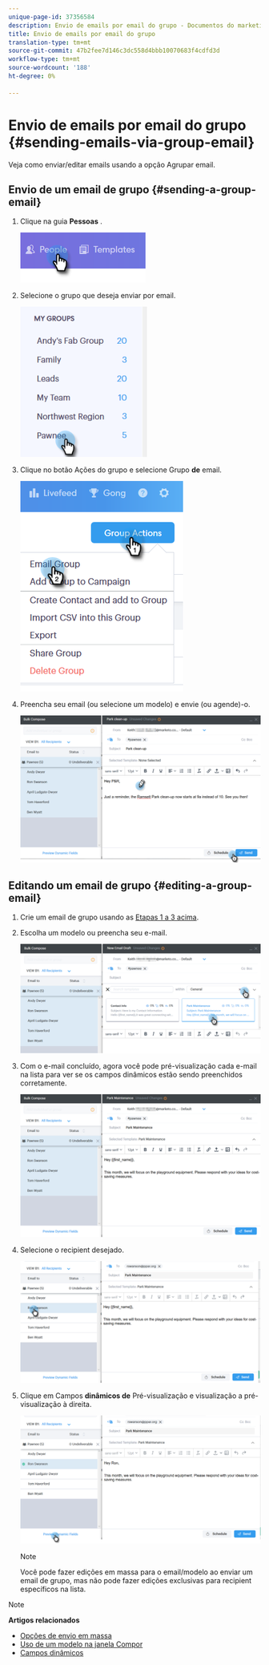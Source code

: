 ```yaml
---
unique-page-id: 37356584
description: Envio de emails por email do grupo - Documentos do marketing - Documentação do produto
title: Envio de emails por email do grupo
translation-type: tm+mt
source-git-commit: 47b2fee7d146c3dc558d4bbb10070683f4cdfd3d
workflow-type: tm+mt
source-wordcount: '188'
ht-degree: 0%

---
```



# Envio de emails por email do grupo {#sending-emails-via-group-email}

Veja como enviar/editar emails usando a opção Agrupar email.

## Envio de um email de grupo {#sending-a-group-email}

1. Clique na guia **Pessoas** .

   ![](assets/one-3.png)

1. Selecione o grupo que deseja enviar por email.

   ![](assets/two-3.png)

1. Clique no botão Ações do grupo e selecione Grupo **de** email.

   ![](assets/three-3.png)

1. Preencha seu email (ou selecione um modelo) e envie (ou agende)-o.

   ![](assets/four-3.png)

## Editando um email de grupo {#editing-a-group-email}

1. Crie um email de grupo usando as [Etapas 1 a 3 acima](https://docs.marketo.com/display/DOCS/Sending+Emails+via+Group+Email#SendingEmailsviaGroupEmail-SendingaGroupEmail).
1. Escolha um modelo ou preencha seu e-mail.

   ![](assets/edit-two.png)

1. Com o e-mail concluído, agora você pode pré-visualização cada e-mail na lista para ver se os campos dinâmicos estão sendo preenchidos corretamente.

   ![](assets/edit-three.png)

1. Selecione o recipient desejado.

   ![](assets/edit-four.png)

1. Clique em Campos **dinâmicos de** Pré-visualização e visualização a pré-visualização à direita.

   ![](assets/edit-five.png)

   >[!NOTE]
   >
   >Você pode fazer edições em massa para o email/modelo ao enviar um email de grupo, mas não pode fazer edições exclusivas para recipient específicos na lista.

>[!NOTE]
>
>**Artigos relacionados**
>
>* [Opções de envio em massa](http://docs.marketo.com/x/HwQ6Ag)
>* [Uso de um modelo na janela Compor](http://docs.marketo.com/x/MQQ6Ag)
>* [Campos dinâmicos](http://docs.marketo.com/x/wwDb)

>



